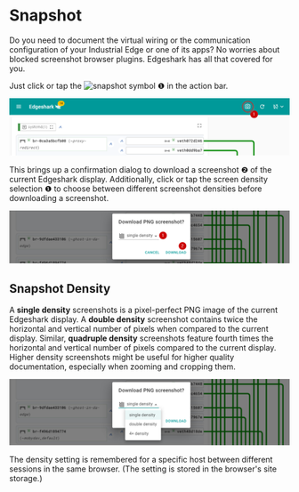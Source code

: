 # Snapshot

Do you need to document the virtual wiring or the communication configuration of
your Industrial Edge or one of its apps? No worries about blocked screenshot
browser plugins. Edgeshark has all that covered for you.

Just click or tap the ![snapshot](_media/icons/Screenshot.svg ":class=mdicon
:no-zoom") symbol ❶ in the action bar.

![snapshot](_images/appbar-snapshot.png ":class=scrshot")

This brings up a confirmation dialog to download a screenshot ❷ of the current
Edgeshark display. Additionally, click or tap the screen density selection ❶ to
choose between different screenshot densities before downloading a screenshot.

![snapshot dialog](_images/snapshot-dialog.png ":class=scrshot")

## Snapshot Density

A **single density** screenshots is a pixel-perfect PNG image of the current
Edgeshark display. A **double density** screenshot contains twice the horizontal
and vertical number of pixels when compared to the current display. Similar,
**quadruple density** screenshots feature fourth times the horizontal and
vertical number of pixels compared to the current display. Higher density
screenshots might be useful for higher quality documentation, especially when
zooming and cropping them.

![snapshot density selection](_images/snapshot-density.png ":class=scrshot")

The density setting is remembered for a specific host between different sessions
in the same browser. (The setting is stored in the browser's site storage.)

